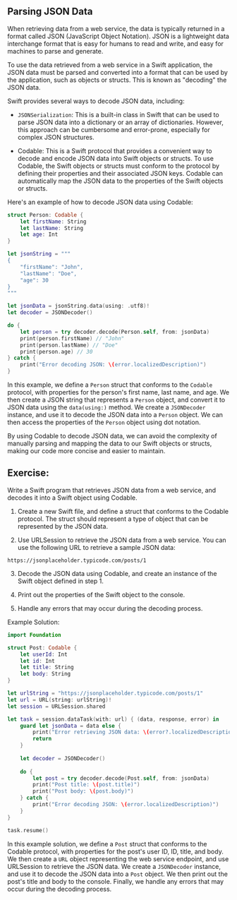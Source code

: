 ## Parsing JSON Data

When retrieving data from a web service, the data is typically returned in a format called JSON (JavaScript Object Notation). JSON is a lightweight data interchange format that is easy for humans to read and write, and easy for machines to parse and generate. 

To use the data retrieved from a web service in a Swift application, the JSON data must be parsed and converted into a format that can be used by the application, such as objects or structs. This is known as "decoding" the JSON data.

Swift provides several ways to decode JSON data, including:

- `JSONSerialization`: This is a built-in class in Swift that can be used to parse JSON data into a dictionary or an array of dictionaries. However, this approach can be cumbersome and error-prone, especially for complex JSON structures.

- Codable: This is a Swift protocol that provides a convenient way to decode and encode JSON data into Swift objects or structs. To use Codable, the Swift objects or structs must conform to the protocol by defining their properties and their associated JSON keys. Codable can automatically map the JSON data to the properties of the Swift objects or structs.

Here's an example of how to decode JSON data using Codable:

```swift
struct Person: Codable {
    let firstName: String
    let lastName: String
    let age: Int
}

let jsonString = """
{
    "firstName": "John",
    "lastName": "Doe",
    "age": 30
}
"""

let jsonData = jsonString.data(using: .utf8)!
let decoder = JSONDecoder()

do {
    let person = try decoder.decode(Person.self, from: jsonData)
    print(person.firstName) // "John"
    print(person.lastName) // "Doe"
    print(person.age) // 30
} catch {
    print("Error decoding JSON: \(error.localizedDescription)")
}
```

In this example, we define a `Person` struct that conforms to the `Codable` protocol, with properties for the person's first name, last name, and age. We then create a JSON string that represents a `Person` object, and convert it to JSON data using the `data(using:)` method. We create a `JSONDecoder` instance, and use it to decode the JSON data into a `Person` object. We can then access the properties of the `Person` object using dot notation.

By using Codable to decode JSON data, we can avoid the complexity of manually parsing and mapping the data to our Swift objects or structs, making our code more concise and easier to maintain.



## Exercise:

Write a Swift program that retrieves JSON data from a web service, and decodes it into a Swift object using Codable.

1. Create a new Swift file, and define a struct that conforms to the Codable protocol. The struct should represent a type of object that can be represented by the JSON data.

2. Use URLSession to retrieve the JSON data from a web service. You can use the following URL to retrieve a sample JSON data:
```
https://jsonplaceholder.typicode.com/posts/1
```

3. Decode the JSON data using Codable, and create an instance of the Swift object defined in step 1.

4. Print out the properties of the Swift object to the console.

5. Handle any errors that may occur during the decoding process.

Example Solution:

```swift
import Foundation

struct Post: Codable {
    let userId: Int
    let id: Int
    let title: String
    let body: String
}

let urlString = "https://jsonplaceholder.typicode.com/posts/1"
let url = URL(string: urlString)!
let session = URLSession.shared

let task = session.dataTask(with: url) { (data, response, error) in
    guard let jsonData = data else {
        print("Error retrieving JSON data: \(error?.localizedDescription ?? "Unknown error")")
        return
    }
    
    let decoder = JSONDecoder()
    
    do {
        let post = try decoder.decode(Post.self, from: jsonData)
        print("Post title: \(post.title)")
        print("Post body: \(post.body)")
    } catch {
        print("Error decoding JSON: \(error.localizedDescription)")
    }
}

task.resume()
```

In this example solution, we define a `Post` struct that conforms to the Codable protocol, with properties for the post's user ID, ID, title, and body. We then create a `URL` object representing the web service endpoint, and use URLSession to retrieve the JSON data. We create a `JSONDecoder` instance, and use it to decode the JSON data into a `Post` object. We then print out the post's title and body to the console. Finally, we handle any errors that may occur during the decoding process.
